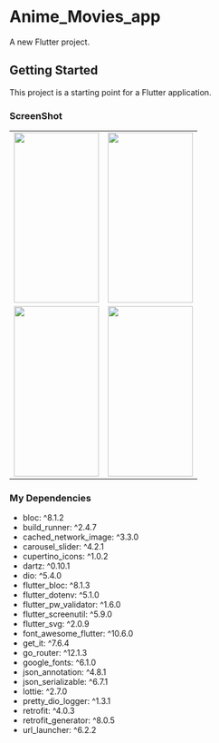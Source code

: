 # Anime_Movies_app

A new Flutter project.

## Getting Started

This project is a starting point for a Flutter application.

### ScreenShot

<table>
  <tr>
    <td><img src="https://github.com/Adelraga/Anime_movies_app/assets/87029529/1f8a5da9-8468-44ff-9eeb-15a0cef8ab68" width="150" height="300"></td>
    <td><img src="https://github.com/Adelraga/Anime_movies_app/assets/87029529/5923faef-3b19-4f73-b989-a8280d6d9282" width="150" height="300"></td>
  </tr>
  <tr>
    <td><img src="https://github.com/Adelraga/Anime_movies_app/assets/87029529/37147486-adf6-4f04-8a95-be76bc0f636f" width="150" height="300"></td>
    <td><img src="https://github.com/Adelraga/Anime_movies_app/assets/87029529/d328ffdd-e14c-417f-b95e-20304c1a224d" width="150" height="300"></td>
  </tr>
</table>

### My Dependencies
  - bloc: ^8.1.2
  - build_runner: ^2.4.7
  - cached_network_image: ^3.3.0
  - carousel_slider: ^4.2.1
  - cupertino_icons: ^1.0.2
  - dartz: ^0.10.1
  - dio: ^5.4.0
  - flutter_bloc: ^8.1.3
  - flutter_dotenv: ^5.1.0
  - flutter_pw_validator: ^1.6.0
  - flutter_screenutil: ^5.9.0
  - flutter_svg: ^2.0.9
  - font_awesome_flutter: ^10.6.0
  - get_it: ^7.6.4
  - go_router: ^12.1.3
  - google_fonts: ^6.1.0
  - json_annotation: ^4.8.1
  - json_serializable: ^6.7.1
  - lottie: ^2.7.0
  - pretty_dio_logger: ^1.3.1
  - retrofit: ^4.0.3
  - retrofit_generator: ^8.0.5
  - url_launcher: ^6.2.2
    


